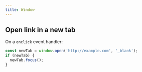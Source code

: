 ```yaml
---
title: Window
---
```


## Open link in a new tab

On a `onclick` event handler:

```js
const newTab = window.open('http://example.com', '_blank');
if (newTab) {
  newTab.focus();
}
```
